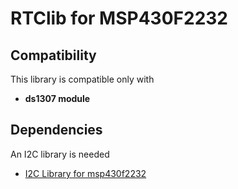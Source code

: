 # RTClib for MSP430F2232
## Compatibility
This library is compatible only with 
* **ds1307 module**

## Dependencies
An I2C library is needed 
* [I2C Library for msp430f2232](https://github.com/shakil-anwar/msp430-learning/tree/master/msp430f2232/I2C_library)

